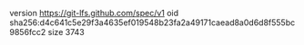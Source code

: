 version https://git-lfs.github.com/spec/v1
oid sha256:d4c641c5e29f3a4635ef019548b23fa2a49171caead8a0d6d8f555bc9856fcc2
size 3743
